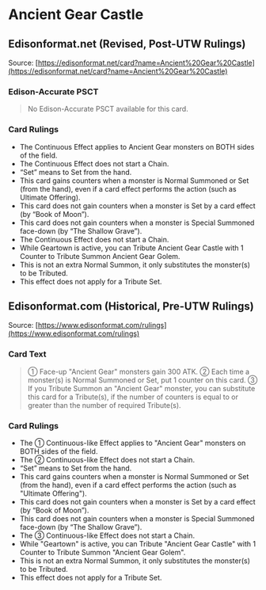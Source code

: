 # Ancient Gear Castle

## Edisonformat.net (Revised, Post-UTW Rulings)

Source: [https://edisonformat.net/card?name=Ancient%20Gear%20Castle](https://edisonformat.net/card?name=Ancient%20Gear%20Castle)

### Edison-Accurate PSCT

> No Edison-Accurate PSCT available for this card.

### Card Rulings

*   The Continuous Effect applies to Ancient Gear monsters on BOTH sides of the field.
*   The Continuous Effect does not start a Chain.
*   “Set” means to Set from the hand.
*   This card gains counters when a monster is Normal Summoned or Set (from the hand), even if a card effect performs the action (such as Ultimate Offering).
*   This card does not gain counters when a monster is Set by a card effect (by “Book of Moon”).
*   This card does not gain counters when a monster is Special Summoned face-down (by “The Shallow Grave”).
*   The Continuous Effect does not start a Chain.
*   While Geartown is active, you can Tribute Ancient Gear Castle with 1 Counter to Tribute Summon Ancient Gear Golem.
*   This is not an extra Normal Summon, it only substitutes the monster(s) to be Tributed.
*   This effect does not apply for a Tribute Set.


## Edisonformat.com (Historical, Pre-UTW Rulings)

Source: [https://www.edisonformat.com/rulings](https://www.edisonformat.com/rulings)

### Card Text

> ① Face-up "Ancient Gear" monsters gain 300 ATK. ② Each time a monster(s) is Normal Summoned or Set, put 1 counter on this card. ③ If you Tribute Summon an "Ancient Gear" monster, you can substitute this card for a Tribute(s), if the number of counters is equal to or greater than the number of required Tribute(s).

### Card Rulings

*   The ① Continuous-like Effect applies to "Ancient Gear" monsters on BOTH sides of the field.
*   The ② Continuous-like Effect does not start a Chain.
*   “Set” means to Set from the hand.
*   This card gains counters when a monster is Normal Summoned or Set (from the hand), even if a card effect performs the action (such as "Ultimate Offering").
*   This card does not gain counters when a monster is Set by a card effect (by “Book of Moon”).
*   This card does not gain counters when a monster is Special Summoned face-down (by “The Shallow Grave”).
*   The ③ Continuous-like Effect does not start a Chain.
*   While "Geartown" is active, you can Tribute "Ancient Gear Castle" with 1 Counter to Tribute Summon "Ancient Gear Golem".
*   This is not an extra Normal Summon, it only substitutes the monster(s) to be Tributed.
*   This effect does not apply for a Tribute Set.


